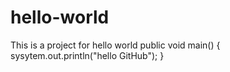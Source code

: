 # hello-world
This is a project for hello world
public void main() {
 sysytem.out.println("hello GitHub");
}

